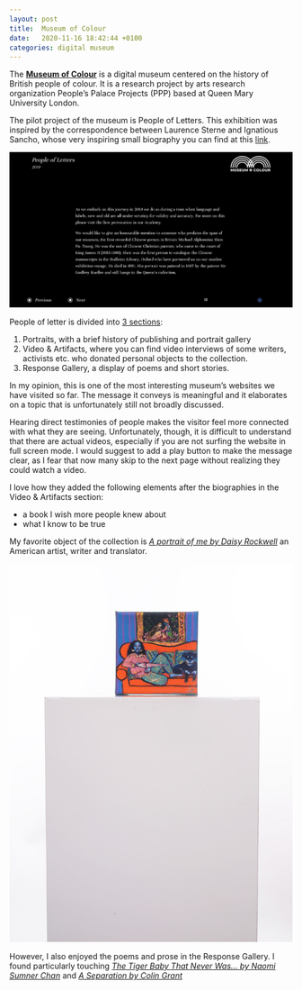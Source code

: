 ```yaml
---
layout: post
title:  Museum of Colour
date:   2020-11-16 18:42:44 +0100
categories: digital museum
---
```

The [**Museum of Colour**](https://museumofcolour.org.uk/) is a digital museum centered on the history of British people of colour. It is a research project by arts research organization People’s Palace Projects (PPP) based at Queen Mary University London.

The pilot project of the museum is People of Letters. This exhibition was inspired by the correspondence between Laurence Sterne and Ignatious Sancho, whose very inspiring small biography you can find at this [link](https://museumofcolour.org.uk/people-of-letters-exhibition/ignatius-sancho?piece=1).

![People of Letters](/media/museumofcolour.png)

People of letter is divided into [3 sections](https://museumofcolour.org.uk/people-of-letters-exhibition/museum-index): 

1. Portraits, with a brief history of publishing and portrait gallery
2. Video & Artifacts, where you can find video interviews of some writers, activists etc. who donated personal objects to the collection.
3. Response Gallery, a display of poems and short stories.

In my opinion, this is one of the most interesting museum’s websites we have visited so far. The message it conveys is meaningful and it elaborates on a topic that is unfortunately still not broadly discussed. 

Hearing direct testimonies of people makes the visitor feel more connected with what they are seeing. Unfortunately, though, it is difficult to understand that there are actual videos, especially if you are not surfing the website in full screen mode. I would suggest to add a play button to make the message clear, as I fear that now many skip to the next page without realizing they could watch a video. 

I love how they added the following elements after the biographies in the Video & Artifacts section:
- a book I wish more people knew about
- what I know to be true

My favorite object of the collection is [*A portrait of me by Daisy Rockwell*](https://museumofcolour.org.uk/people-of-letters-exhibition/sunny-singh-artefacts?piece=38) an American artist, writer and translator. 

![Portrait](/media/portrait_dr.jpg)

However, I also enjoyed the poems and prose in the Response Gallery. I found particularly touching [*The Tiger Baby That Never Was… by Naomi Sumner Chan*](https://museumofcolour.org.uk/people-of-letters-response-gallery/the-tiger-baby-that-never-was/?piece=41) and [*A Separation by Colin Grant*](https://museumofcolour.org.uk/people-of-letters-response-gallery/a-separation/?piece=44)
